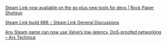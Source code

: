 
[Steam Link now available on the go plus new tools for devs | Rock Paper Shotgun](https://www.rockpapershotgun.com/2019/03/14/valve-extend-steam-link-out-of-the-home-and-networking-api-to-all-developers/)



[Steam Link build 688 :: Steam Link General Discussions](https://steamcommunity.com/app/353380/discussions/0/3362406825533023360/)



[Any Steam game can now use Valve’s low-latency, DoS-proofed networking – Ars Technica](https://arstechnica-com.cdn.ampproject.org/v/s/arstechnica.com/gaming/2019/03/valve-brings-dota-2em-s-dos-protected-low-latency-networking-to-all-steam-devs/?amp_js_v=a2&amp_gsa=1&amp=1#referrer=https%3A%2F%2Fwww.google.com&amp_tf=From%20%251%24s&ampshare=https%3A%2F%2Farstechnica.com%2Fgaming%2F2019%2F03%2Fvalve-brings-dota-2em-s-dos-protected-low-latency-networking-to-all-steam-devs%2F)
